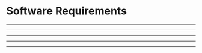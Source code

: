 <link rel="stylesheet" href="{{baseUrl}}/css/main.css">
<link rel="stylesheet" href="{{baseUrl}}/css/textbook.css">

<include src="../../common/header.md" />

<div class="website-content">

# Software Requirements

<panel header="**What are _Software Requirements_?** :one:" type="seamless" alt="definition">
  <include src="introduction/index.md" />
</panel>

<hr><!-- ------------------------------------------------------------------------------------------------- -->

<panel header="**Functional vs non-functional requirements** :one:" type="seamless" alt="non-functional">
  <include src="non-functional/index.md" />
</panel>

<hr><!-- ------------------------------------------------------------------------------------------------- -->

<panel header="**Gathering requirements** :one: %%-- There are several techniques for gathering requirements%%" type="seamless" alt="gathering" expanded>
  <include src="gathering/index.md" />
</panel>

<hr><!-- ------------------------------------------------------------------------------------------------- -->

<panel header="**Specifying requirements** :one: %%-- There are several techniques for specifying requirements%%" type="seamless" alt="specifing" expanded>
  <include src="specifying/index.md" />
</panel>

<hr><!-- ------------------------------------------------------------------------------------------------- -->

<panel header="**Prioritizing requirements** :one:" type="seamless" alt="prioritizing" >
  <include src="prioritizing/index.md" />
</panel>

<hr><!-- ------------------------------------------------------------------------------------------------- -->

<panel header="**Quality of requirements** :one:" type="seamless" alt="quality" >
  <include src="quality/index.md" />
</panel>

</div>
